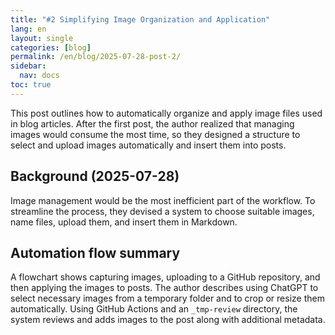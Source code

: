 ```yaml
---
title: "#2 Simplifying Image Organization and Application"
lang: en
layout: single
categories: [blog]
permalink: /en/blog/2025-07-28-post-2/
sidebar:
  nav: docs
toc: true
---
```


This post outlines how to automatically organize and apply image files used in blog articles. After the first post, the author realized that managing images would consume the most time, so they designed a structure to select and upload images automatically and insert them into posts.

## Background (2025-07-28)

Image management would be the most inefficient part of the workflow. To streamline the process, they devised a system to choose suitable images, name files, upload them, and insert them in Markdown.

## Automation flow summary

A flowchart shows capturing images, uploading to a GitHub repository, and then applying the images to posts. The author describes using ChatGPT to select necessary images from a temporary folder and to crop or resize them automatically. Using GitHub Actions and an `_tmp-review` directory, the system reviews and adds images to the post along with additional metadata.
